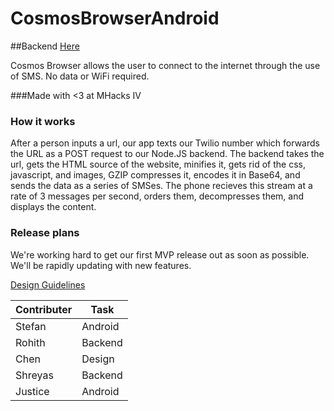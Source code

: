 CosmosBrowserAndroid
====================
##Backend [Here](https://github.com/Rohfosho/CosmosBrowserBackend)


Cosmos Browser allows the user to connect to the internet through the use of SMS. No data or WiFi required.

###Made with <3 at MHacks IV

### How it works

After a person inputs a url, our app texts our Twilio number which forwards the URL as a POST request to our Node.JS backend. The backend takes the url, gets the HTML source of the website, minifies it, gets rid of the css, javascript, and images, GZIP compresses it, encodes it in Base64, and sends the data as a series of SMSes. The phone recieves this stream at a rate of 3 messages per second, orders them, decompresses them, and displays the content.

### Release plans

We're working hard to get our first MVP release out as soon as possible. We'll be rapidly updating with new features.

[Design Guidelines](https://google-styleguide.googlecode.com/svn/trunk/javaguide.html)


Contributer | Task
--- | ---
Stefan | Android
Rohith | Backend
Chen | Design
Shreyas | Backend
Justice | Android